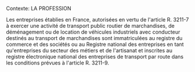 Contexte: LA PROFESSION

Les entreprises établies en France, autorisées en vertu de l'article R. 3211-7 à exercer une activité de transport public routier de marchandises, de déménagement ou de location de véhicules industriels avec conducteur destinés au transport de marchandises sont immatriculées au registre du commerce et des sociétés ou au Registre national des entreprises en tant qu'entreprises du secteur des métiers et de l'artisanat et inscrites au registre électronique national des entreprises de transport par route dans les conditions prévues à l'article R. 3211-9.